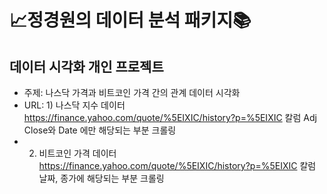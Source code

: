 # :chart_with_upwards_trend:정경원의 데이터 분석 패키지:books:

## 데이터 시각화 개인 프로젝트 

- 주제: 나스닥 가격과 비트코인 가격 간의 관계 데이터 시각화
- URL: 1) 나스닥 지수 데이터 https://finance.yahoo.com/quote/%5EIXIC/history?p=%5EIXIC 칼럼 Adj Close와 Date 에만 해당되는 부분 크롤링  
- 2) 비트코인 가격 데이터 https://finance.yahoo.com/quote/%5EIXIC/history?p=%5EIXIC 칼럼 날짜, 종가에 해당되는 부분 크롤링

